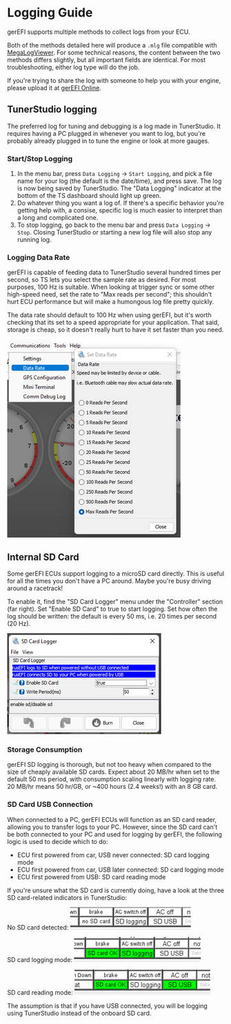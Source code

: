 # Logging Guide

gerEFI supports multiple methods to collect logs from your ECU.

Both of the methods detailed here will produce a `.mlg` file compatible with [MegaLogViewer](https://www.efianalytics.com/MegaLogViewer/). For some technical reasons, the content between the two methods differs slightly, but all important fields are identical.  For most troubleshooting, either log type will do the job.

If you're trying to share the log with someone to help you with your engine, please upload it at [gerEFI Online](https://gerefi.com/online).

## TunerStudio logging

The preferred log for tuning and debugging is a log made in TunerStudio. It requires having a PC plugged in whenever you want to log, but you're probably already plugged in to tune the engine or look at more gauges.

### Start/Stop Logging

1. In the menu bar, press `Data Logging` -> `Start Logging`, and pick a file name for your log (the default is the date/time), and press save. The log is now being saved by TunerStudio. The "Data Logging" indicator at the bottom of the TS dashboard should light up green.
2. Do whatever thing you want a log of. If there's a specific behavior you're getting help with, a consise, specific log is much easier to interpret than a long and complicated one.
3. To stop logging, go back to the menu bar and press `Data Logging` -> `Stop`. Closing TunerStudio or starting a new log file will also stop any running log.

### Logging Data Rate

gerEFI is capable of feeding data to TunerStudio several hundred times per second, so TS lets you select the sample rate as desired. For most purposes, 100 Hz is suitable. When looking at trigger sync or some other high-speed need, set the rate to "Max reads per second"; this shouldn't hurt ECU performance but will make a humongous log file pretty quickly.

The data rate should default to 100 Hz when using gerEFI, but it's worth checking that its set to a speed appropriate for your application. That said, storage is cheap, so it doesn't really hurt to have it set faster than you need.

![TS Data Rate](https://github.com/gerefi/gerefi_documentation/raw/master/Images/ts-data-rate.png)

## Internal SD Card

Some gerEFI ECUs support logging to a microSD card directly. This is useful for all the times you don't have a PC around. Maybe you're busy driving around a racetrack!

To enable it, find the "SD Card Logger" menu under the "Controller" section (far right).  Set "Enable SD Card" to true to start logging. Set how often the log should be written: the default is every 50 ms, i.e. 20 times per second (20 Hz).

![SD Card Settings](https://github.com/gerefi/gerefi_documentation/raw/master/Images/ts-sd.png)

### Storage Consumption

gerEFI SD logging is thorough, but not too heavy when compared to the size of cheaply available SD cards. Expect about 20 MB/hr when set to the default 50 ms period, with consumption scaling linearly with logging rate. 20 MB/hr means 50 hr/GB, or ~400 hours (2.4 weeks!) with an 8 GB card.

### SD Card USB Connection

When connected to a PC, gerEFI ECUs will function as an SD card reader, allowing you to transfer logs to your PC. However, since the SD card can't be both connected to your PC and used for logging by gerEFI, the following logic is used to decide which to do:

- ECU first powered from car, USB never connected: SD card logging mode
- ECU first powered from car, USB later connected: SD card logging mode
- ECU first powered from USB: SD card reading mode

If you're unsure what the SD card is currently doing, have a look at the three SD card-related indicators in TunerStudio:

No SD card detected:
![No SD card indicator](https://github.com/gerefi/gerefi_documentation/raw/master/Images/sd-none.png)

SD card logging mode:
![SD logging indicator](https://github.com/gerefi/gerefi_documentation/raw/master/Images/sd-indicators-logging.png)

SD card reading mode:
![SD reading indicator](https://github.com/gerefi/gerefi_documentation/raw/master/Images/sd-indicators-msd.png)

The assumption is that if you have USB connected, you will be logging using TunerStudio instead of the onboard SD card.
